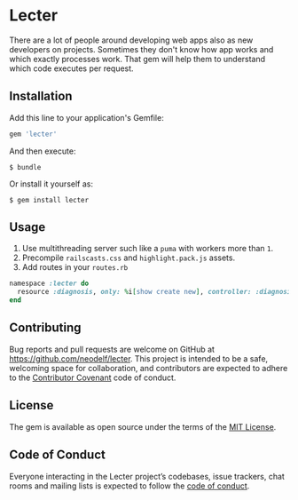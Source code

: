 # Lecter

There are a lot of people around developing web apps also as new developers on projects. Sometimes they don't know how app works and which exactly processes work.
That gem will help them to understand which code executes per request.
 

## Installation

Add this line to your application's Gemfile:

```ruby
gem 'lecter'
```

And then execute:

    $ bundle

Or install it yourself as:

    $ gem install lecter

## Usage


1. Use multithreading server such like a `puma` with workers more than `1`.
2. Precompile `railscasts.css` and `highlight.pack.js` assets.
3. Add routes in your `routes.rb`

```ruby
namespace :lecter do
  resource :diagnosis, only: %i[show create new], controller: :diagnosis
end
```

## Contributing

Bug reports and pull requests are welcome on GitHub at https://github.com/neodelf/lecter. This project is intended to be a safe, welcoming space for collaboration, and contributors are expected to adhere to the [Contributor Covenant](http://contributor-covenant.org) code of conduct.

## License

The gem is available as open source under the terms of the [MIT License](https://opensource.org/licenses/MIT).

## Code of Conduct

Everyone interacting in the Lecter project’s codebases, issue trackers, chat rooms and mailing lists is expected to follow the [code of conduct](https://github.com/[USERNAME]/lecter/blob/master/CODE_OF_CONDUCT.md).
